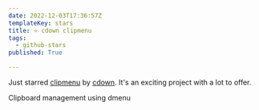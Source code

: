 ```yaml
---
date: 2022-12-03T17:36:57Z
templateKey: stars
title: ⭐ cdown clipmenu
tags:
  - github-stars
published: True

---
```


Just starred [clipmenu](https://github.com/cdown/clipmenu) by [cdown](https://github.com/cdown). It's an exciting project with a lot to offer.

Clipboard management using dmenu
